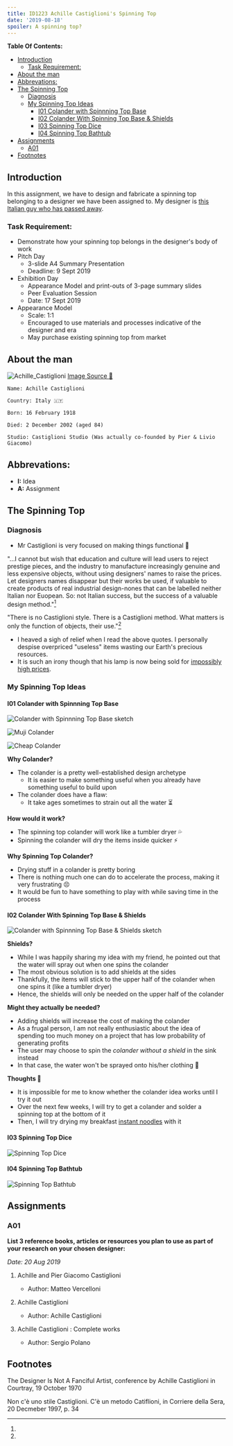 ```yaml
---
title: ID1223 Achille Castiglioni's Spinning Top
date: '2019-08-18'
spoiler: A spinning top?
---
```


**Table Of Contents:**

- [Introduction](#introduction)
  - [Task Requirement:](#task-requirement)
- [About the man](#about-the-man)
- [Abbrevations:](#abbrevations)
- [The Spinning Top](#the-spinning-top)
  - [Diagnosis](#diagnosis)
  - [My Spinning Top Ideas](#my-spinning-top-ideas)
    - [I01 Colander with Spinnning Top Base](#i01-colander-with-spinnning-top-base)
    - [I02 Colander With Spinning Top Base & Shields](#i02-colander-with-spinning-top-base--shields)
    - [I03 Spinning Top Dice](#i03-spinning-top-dice)
    - [I04 Spinning Top Bathtub](#i04-spinning-top-bathtub)
- [Assignments](#assignments)
  - [A01](#a01)
- [Footnotes](#footnotes)

## Introduction

In this assignment, we have to design and fabricate a spinning top belonging to a designer we have been assigned to. My designer is [this Italian guy who has passed away](https://en.wikipedia.org/wiki/Achille_Castiglioni).

### Task Requirement:

- Demonstrate how your spinning top belongs in the designer's body of work
- Pitch Day
  - 3-slide A4 Summary Presentation
  - Deadline: 9 Sept 2019
- Exhibition Day
  - Appearance Model and print-outs of 3-page summary slides
  - Peer Evaluation Session
  - Date: 17 Sept 2019
- Appearance Model
  - Scale: 1:1
  - Encouraged to use materials and processes indicative of the designer and era
  - May purchase existing spinning top from market

## About the man

![Achille_Castiglioni](1.jpg)
[Image Source 🚰](https://en.wikipedia.org/wiki/File:Portrait_of_Achille_Castiglioni_(1918%E2%80%932002),_cropped.jpg)

```
Name: Achille Castiglioni

Country: Italy 🇮🇹

Born: 16 February 1918

Died: 2 December 2002 (aged 84)

Studio: Castiglioni Studio (Was actually co-founded by Pier & Livio Giacomo)
```

## Abbrevations:

- **I:** Idea
- **A:** Assignment

## The Spinning Top

### Diagnosis

- Mr Castiglioni is very focused on making things functional 🔨

"...I cannot but wish that education and culture will lead users to reject prestige pieces, and the industry to manufacture increasingly genuine and less expensive objects, without using designers' names to raise the prices. Let designers names disappear but their works be used, if valuable to create products of real industrial design-nones that can be labelled neither Italian nor Euopean. So: not Italian success, but the success of a valuable design method."[^1]

"There is no Castiglioni style. There is a Castiglioni method. What matters is only the function of objects, their use."[^2]

- I heaved a sigh of relief when I read the above quotes. I personally despise overpriced "useless" items wasting our Earth's precious resources.
- It is such an irony though that his lamp is now being sold for [impossibly high prices](https://www.finnishdesignshop.com/lighting-floor-lamps-arco-floor-lamp-p-17805.html?region=sg&gclid=Cj0KCQjwy97qBRDoARIsAITONTI-QSJyglpxeYlg2pqP0MG9mxbyg6BG1jO19fCJl692m6F3VuniXyQaAvA0EALw_wcB).

### My Spinning Top Ideas

#### I01 Colander with Spinnning Top Base

![Colander with Spinnning Top Base sketch](2.jpg)

![Muji Colander](3.jpg)

![Cheap Colander](4.jpg)

**Why Colander?**

- The colander is a pretty well-established design archetype
  - It is easier to make something useful when you already have something useful to build upon
- The colander does have a flaw:
  - It take ages sometimes to strain out all the water ⏳

**How would it work?**

- The spinning top colander will work like a tumbler dryer 💦
- Spinning the colander will dry the items inside quicker ⚡️

**Why Spinning Top Colander?**

- Drying stuff in a colander is pretty boring
- There is nothing much one can do to accelerate the process, making it very frustrating 😣
- It would be fun to have something to play with while saving time in the process

#### I02 Colander With Spinning Top Base & Shields

![Colander with Spinnning Top Base & Shields sketch](5.jpg)

**Shields?**

- While I was happily sharing my idea with my friend, he pointed out that the water will spray out when one spins the colander
- The most obvious solution is to add shields at the sides
- Thankfully, the items will stick to the upper half of the colander when one spins it (like a tumbler dryer)
- Hence, the shields will only be needed on the upper half of the colander

**Might they actually be needed?**

- Adding shields will increase the cost of making the colander
- As a frugal person, I am not really enthusiastic about the idea of spending too much money on a project that has low probability of generating profits
- The user may choose to spin the *colander without a shield* in the sink instead
- In that case, the water won't be sprayed onto his/her clothing 👚

**Thoughts 🤔**

- It is impossible for me to know whether the colander idea works until I try it out
- Over the next few weeks, I will try to get a colander and solder a spinning top at the bottom of it
- Then, I will try drying my breakfast [instant noodles](https://kokanoodles.com/product/koka-purple-wheat-chilli-lime-noodles/) with it

#### I03 Spinning Top Dice

![Spinning Top Dice](6.jpg)

#### I04 Spinning Top Bathtub

![Spinning Top Bathtub](7.jpg)

## Assignments

### A01

**List 3 reference books, articles or resources you plan to use as part of your research on your chosen designer:**

*Date: 20 Aug 2019*

1. Achille and Pier Giacomo Castiglioni
   - Author: Matteo Vercelloni

2. Achille Castiglioni
   - Author: Achille Castiglioni

3. Achille Castiglioni : Complete works
   - Author: Sergio Polano

## Footnotes
  
[^1]:
  The Designer Is Not A Fanciful Artist, conference by Achille Castiglioni in Courtray, 19 October 1970
[^2]:
  Non c'è uno stile Castiglioni. C'è un metodo Catiflioni, in Corriere della Sera, 20 Decmeber 1997, p. 34
